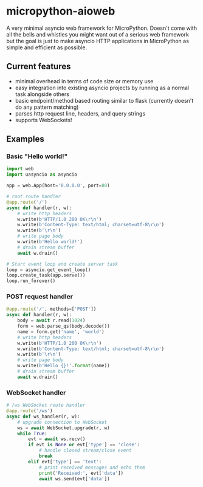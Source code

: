 # micropython-aioweb
A very minimal asyncio web framework for MicroPython. Doesn't come with all the bells and whistles you might want out of a serious web framework but the goal is just to make asyncio HTTP applications in MicroPython as simple and efficient as possible.

## Current features
* minimal overhead in terms of code size or memory use
* easy integration into existing asyncio projects by running as a normal task alongside others
* basic endpoint/method based routing similar to flask (currently doesn't do any pattern matching)
* parses http request line, headers, and query strings
* supports WebSockets!

## Examples
### Basic "Hello world!"
```python
import web
import uasyncio as asyncio

app = web.App(host='0.0.0.0', port=80)

# root route handler
@app.route('/')
async def handler(r, w):
    # write http headers
    w.write(b'HTTP/1.0 200 OK\r\n')
    w.write(b'Content-Type: text/html; charset=utf-8\r\n')
    w.write(b'\r\n')
    # write page body
    w.write(b'Hello world!')
    # drain stream buffer
    await w.drain()

# Start event loop and create server task
loop = asyncio.get_event_loop()
loop.create_task(app.serve())
loop.run_forever()
```
### POST request handler
```python
@app.route('/', methods=['POST'])
async def handler(r, w):
    body = await r.read(1024)
    form = web.parse_qs(body.decode())
    name = form.get('name', 'world')
    # write http headers
    w.write(b'HTTP/1.0 200 OK\r\n')
    w.write(b'Content-Type: text/html; charset=utf-8\r\n')
    w.write(b'\r\n')
    # write page body
    w.write(b'Hello {}!'.format(name))
    # drain stream buffer
    await w.drain()
```
### WebSocket handler
```python
# /ws WebSocket route handler
@app.route('/ws')
async def ws_handler(r, w):
    # upgrade connection to WebSocket
    ws = await WebSocket.upgrade(r, w)
    while True:
        evt = await ws.recv()
        if evt is None or evt['type'] == 'close':
            # handle closed stream/close event
            break
        elif evt['type'] == 'text':
            # print received messages and echo them
            print('Received:', evt['data'])
            await ws.send(evt['data'])
```
